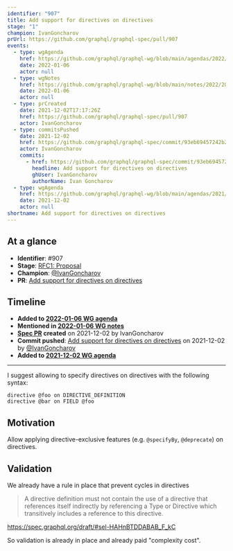 ```yaml
---
identifier: "907"
title: Add support for directives on directives
stage: "1"
champion: IvanGoncharov
prUrl: https://github.com/graphql/graphql-spec/pull/907
events:
  - type: wgAgenda
    href: https://github.com/graphql/graphql-wg/blob/main/agendas/2022/2022-01-06.md
    date: 2022-01-06
    actor: null
  - type: wgNotes
    href: https://github.com/graphql/graphql-wg/blob/main/notes/2022/2022-01-06.md
    date: 2022-01-06
    actor: null
  - type: prCreated
    date: 2021-12-02T17:17:26Z
    href: https://github.com/graphql/graphql-spec/pull/907
    actor: IvanGoncharov
  - type: commitsPushed
    date: 2021-12-02
    href: https://github.com/graphql/graphql-spec/commit/93eb69457242b2fd2d30181d6badf90032dd448b
    actor: IvanGoncharov
    commits:
      - href: https://github.com/graphql/graphql-spec/commit/93eb69457242b2fd2d30181d6badf90032dd448b
        headline: Add support for directives on directives
        ghUser: IvanGoncharov
        authorName: Ivan Goncharov
  - type: wgAgenda
    href: https://github.com/graphql/graphql-wg/blob/main/agendas/2021/2021-12-02.md
    date: 2021-12-02
    actor: null
shortname: Add support for directives on directives
---
```


## At a glance

- **Identifier**: #907
- **Stage**: [RFC1: Proposal](https://github.com/graphql/graphql-spec/blob/main/CONTRIBUTING.md#stage-1-proposal)
- **Champion**: [@IvanGoncharov](https://github.com/IvanGoncharov)
- **PR**: [Add support for directives on directives](https://github.com/graphql/graphql-spec/pull/907)

<!-- BEGIN_CUSTOM_TEXT -->



<!-- END_CUSTOM_TEXT -->

## Timeline

- **Added to [2022-01-06 WG agenda](https://github.com/graphql/graphql-wg/blob/main/agendas/2022/2022-01-06.md)**
- **Mentioned in [2022-01-06 WG notes](https://github.com/graphql/graphql-wg/blob/main/notes/2022/2022-01-06.md)**
- **[Spec PR](https://github.com/graphql/graphql-spec/pull/907) created** on 2021-12-02 by IvanGoncharov
- **Commit pushed**: [Add support for directives on directives](https://github.com/graphql/graphql-spec/commit/93eb69457242b2fd2d30181d6badf90032dd448b) on 2021-12-02 by [@IvanGoncharov](https://github.com/IvanGoncharov)
- **Added to [2021-12-02 WG agenda](https://github.com/graphql/graphql-wg/blob/main/agendas/2021/2021-12-02.md)**

<!-- VERBATIM -->

---

I suggest allowing to specify directives on directives with the following syntax:
```
directive @foo on DIRECTIVE_DEFINITION
directive @bar on FIELD @foo
```

## Motivation

Allow applying directive-exclusive features (e.g. `@specifyBy`, `@deprecate`) on directives.

## Validation

We already have a rule in place that prevent cycles in directives
> A directive definition must not contain the use of a directive that references itself indirectly by referencing a Type or Directive which transitively includes a reference to this directive.

https://spec.graphql.org/draft/#sel-HAHnBTDDABAB_F_kC

So validation is already in place and already paid "complexity cost".
